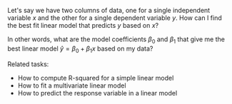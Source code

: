 
Let's say we have two columns of data, one for a single independent variable
$x$ and the other for a single dependent variable $y$.  How can I find the
best fit linear model that predicts $y$ based on $x$?

In other words, what are the model coefficients $\beta_0$ and $\beta_1$ that
give me the best linear model $\hat y=\beta_0+\beta_1x$ based on my data?

Related tasks:

 * How to compute R-squared for a simple linear model
 * How to fit a multivariate linear model
 * How to predict the response variable in a linear model
